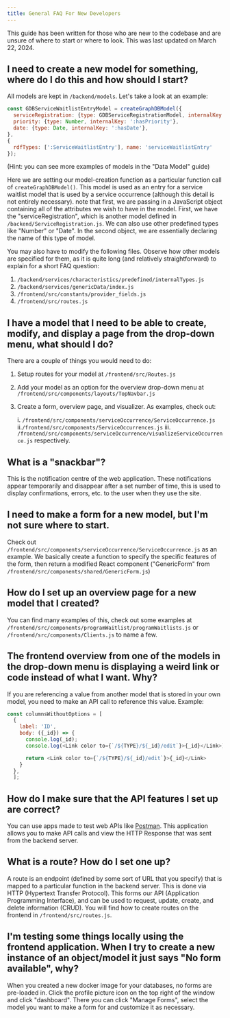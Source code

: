 ```yaml
---
title: General FAQ For New Developers
---
```


This guide has been written for those who are new to the codebase and are unsure of where to start or where to look. This was last updated on March 22, 2024.


## I need to create a new model for something, where do I do this and how should I start?
All models are kept in `/backend/models`. Let's take a look at an example:

```js
const GDBServiceWaitlistEntryModel = createGraphDBModel({
  serviceRegistration: {type: GDBServiceRegistrationModel, internalKey: ':hasServiceRegistration'},
  priority: {type: Number, internalKey: ':hasPriority'},
  date: {type: Date, internalKey: ':hasDate'},
},
{  
  rdfTypes: [':ServiceWaitlistEntry'], name: 'serviceWaitlistEntry'
});
```
(Hint: you can see more examples of models in the "Data Model" guide)

Here we are setting our model-creation function as a particular function call of `createGraphDBModel()`. This model is used as an entry for a service waitlist model that is used by a service occurrence (although this detail is not entirely necessary). note that first, we are passing in a JavaScript object containing all of the attributes we wish to have in the model. First, we have the "serviceRegistration", which is another model defined in `/backend/ServiceRegistration.js`. We can also use other predefined types like "Number" or "Date". In the second object, we are essentially declaring the name of this type of model.

You may also have to modify the following files. Observe how other models are specified for them, as it is quite long (and relatively straightforward) to explain for a short FAQ question:

1. `/backend/services/characteristics/predefined/internalTypes.js`
2. `/backend/services/genericData/index.js`
3. `/frontend/src/constants/provider_fields.js`
4. `/frontend/src/routes.js`

## I have a model that I need to be able to create, modify, and display a page from the drop-down menu, what should I do?
There are a couple of things you would need to do:

1. Setup routes for your model at `/frontend/src/Routes.js`
2. Add your model as an option for the overview drop-down menu at `/frontend/src/components/layouts/TopNavbar.js`
3. Create a form, overview page, and visualizer. As examples, check out: 

    i. `/frontend/src/components/serviceOccurrence/ServiceOccurrence.js`
    ii.`/frontend/src/components/ServiceOccurrences.js`
    iii. `/frontend/src/components/serviceOccurrence/visualizeServiceOccurrence.js`
respectively.




## What is a "snackbar"?
This is the notification centre of the web application. These notifications appear temporarily and disappear after a set number of time, this is used to display confirmations, errors, etc. to the user when they use the site.


## I need to make a form for a new model, but I'm not sure where to start.
Check out `/frontend/src/components/serviceOccurrence/ServiceOccurrence.js` as an example. We basically create a function to specify the specific features of the form, then return a modified React component ("GenericForm" from `/frontend/src/components/shared/GenericForm.js`)


## How do I set up an overview page for a new model that I created?
You can find many examples of this, check out some examples at `/frontend/src/components/programWaitlist/programWaitlists.js` or `/frontend/src/components/Clients.js` to name a few.


## The frontend overview from one of the models in the drop-down menu is displaying a weird link or code instead of what I want. Why?
If you are referencing a value from another model that is stored in your own model, you need to make an API call to reference this value. Example:
```js
const columnsWithoutOptions = [
  {
    label: 'ID',
    body: ({_id}) => {
      console.log(_id);
      console.log(<Link color to={`/${TYPE}/${_id}/edit`}>{_id}</Link>);

      return <Link color to={`/${TYPE}/${_id}/edit`}>{_id}</Link>
    }
  },
  ];
```


## How do I make sure that the API features I set up are correct?
You can use apps made to test web APIs like [Postman](https://www.postman.com/). This application allows you to make API calls and view the HTTP Response that was sent from the backend server.


## What is a route? How do I set one up?
A route is an endpoint (defined by some sort of URL that you specify) that is mapped to a particular function in the backend server. This is done via HTTP (Hypertext Transfer Protocol). This forms our API (Application Programming Interface), and can be used to request, update, create, and delete information (CRUD). You will find how to create routes on the frontend in `/frontend/src/routes.js`. 


## I'm testing some things locally using the frontend application. When I try to create a new instance of an object/model it just says "No form available", why?

When you created a new docker image for your databases, no forms are pre-loaded in. Click the profile picture icon on the top right of the window and click "dashboard". There you can click "Manage Forms", select the model you want to make a form for and customize it as necessary.




